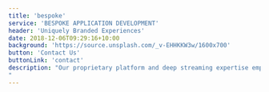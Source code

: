 ```yaml
---
title: 'bespoke'
service: 'BESPOKE APPLICATION DEVELOPMENT'
header: 'Uniquely Branded Experiences'
date: 2018-12-06T09:29:16+10:00
background: 'https://source.unsplash.com/_v-EHHKKW3w/1600x700'
button: 'Contact Us'
buttonLink: 'contact'
description: "Our proprietary platform and deep streaming expertise empowers our customers to differentiate their brand through the delivery of a truly unique experience over desktop, mobile, and OTT set-top devices.
"
---
```

